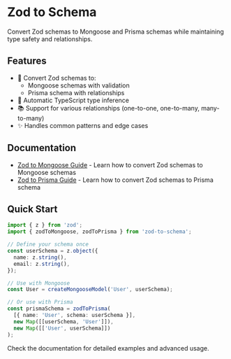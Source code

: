 # Zod to Schema

Convert Zod schemas to Mongoose and Prisma schemas while maintaining type safety and relationships.

## Features

- 🔄 Convert Zod schemas to:
  - Mongoose schemas with validation
  - Prisma schema with relationships
- 🔑 Automatic TypeScript type inference
- 📚 Support for various relationships (one-to-one, one-to-many, many-to-many)
- ✨ Handles common patterns and edge cases

## Documentation

- [Zod to Mongoose Guide](./docs/zodToMongoose.md) - Learn how to convert Zod schemas to Mongoose schemas
- [Zod to Prisma Guide](./docs/zodToPrisma.md) - Learn how to convert Zod schemas to Prisma schema

## Quick Start

```typescript
import { z } from 'zod';
import { zodToMongoose, zodToPrisma } from 'zod-to-schema';

// Define your schema once
const userSchema = z.object({
  name: z.string(),
  email: z.string(),
});

// Use with Mongoose
const User = createMongooseModel('User', userSchema);

// Or use with Prisma
const prismaSchema = zodToPrisma(
  [{ name: 'User', schema: userSchema }],
  new Map([[userSchema, 'User']]),
  new Map([['User', userSchema]])
);
```

Check the documentation for detailed examples and advanced usage.
